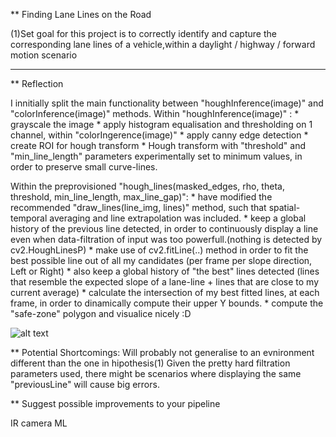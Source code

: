 ** Finding Lane Lines on the Road

(1)Set goal for this project is to correctly identify and capture the corresponding lane lines of a vehicle,within a daylight / highway / forward motion scenario


[//]: # (Image References)

[image1]: /Users/Home/Desktop/Self-Driving/term1/project1/CarND-LaneLines-P1-master/capture.png "Challenge Capture"

---

** Reflection

I innitially split the main functionality between "houghInference(image)" and "colorInference(image)" methods.
Within "houghInference(image)" :
    * grayscale the image
    * apply histogram equalisation and thresholding on 1 channel, within "colorIngerence(image)"
    * apply canny edge detection
    * create ROI for hough transform
    * Hough transform with "threshold" and "min_line_length" parameters experimentally set to minimum values, in order to preserve small curve-lines.

Within the preprovisioned "hough_lines(masked_edges, rho, theta, threshold, min_line_length, max_line_gap)":
    * have modified the recommended "draw_lines(line_img, lines)" method, such that spatial-temporal averaging and line extrapolation was included.
    * keep a global history of the previous line detected, in order to continuously display a line even when data-filtration of input was too powerfull.(nothing is detected by cv2.HoughLinesP)
    * make use of cv2.fitLine(..) method in order to fit the best possible line out of all my candidates (per frame per slope direction, Left or Right)
    * also keep a global history of "the best" lines detected (lines that resemble the expected slope of a lane-line + lines that are close to my current average)
    * calculate the intersection of my best fitted lines, at each frame, in order to dinamically compute their upper Y bounds.
    * compute the "safe-zone" polygon and visualice nicely :D

![alt text][image1]


** Potential Shortcomings:
Will probably not generalise to an evnironment different than the one in hipothesis(1)
Given the pretty hard filtration parameters used, there might be scenarios where displaying the same "previousLine" will cause big errors.


** Suggest possible improvements to your pipeline

IR camera
ML
